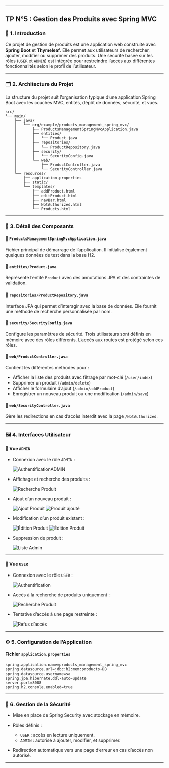 
---

## TP N°5 : Gestion des Produits avec Spring MVC

### 🔖 1. Introduction

Ce projet de gestion de produits est une application web construite avec **Spring Boot** et **Thymeleaf**. Elle permet aux utilisateurs de rechercher, ajouter, modifier ou supprimer des produits. Une sécurité basée sur les rôles (`USER` et `ADMIN`) est intégrée pour restreindre l’accès aux différentes fonctionnalités selon le profil de l’utilisateur.

---

### 🗂️ 2. Architecture du Projet

La structure du projet suit l’organisation typique d’une application Spring Boot avec les couches MVC, entités, dépôt de données, sécurité, et vues.

```
src/
└── main/
    ├── java/
    │   └── org/example/products_management_spring_mvc/
    │       ├── ProductsManagementSpringMvcApplication.java
    │       ├── entities/
    │       │   └── Product.java
    │       ├── repositories/
    │       │   └── ProductRepository.java
    │       ├── security/
    │       │   └── SecurityConfig.java
    │       └── web/
    │           ├── ProductController.java
    │           └── SecurityController.java
    └── resources/
        ├── application.properties
        ├── static/
        └── templates/
            ├── addProduct.html
            ├── editProduct.html
            ├── navBar.html
            ├── NotAuthorized.html
            └── Products.html
```

---

### 🧩 3. Détail des Composants

#### 🔹 `ProductsManagementSpringMvcApplication.java`

Fichier principal de démarrage de l’application. Il initialise également quelques données de test dans la base H2.

#### 🔹 `entities/Product.java`

Représente l’entité `Product` avec des annotations JPA et des contraintes de validation.

#### 🔹 `repositories/ProductRepository.java`

Interface JPA qui permet d’interagir avec la base de données. Elle fournit une méthode de recherche personnalisée par nom.

#### 🔹 `security/SecurityConfig.java`

Configure les paramètres de sécurité. Trois utilisateurs sont définis en mémoire avec des rôles différents. L’accès aux routes est protégé selon ces rôles.

#### 🔹 `web/ProductController.java`

Contient les différentes méthodes pour :

* Afficher la liste des produits avec filtrage par mot-clé (`/user/index`)
* Supprimer un produit (`/admin/delete`)
* Afficher le formulaire d’ajout (`/admin/addProduct`)
* Enregistrer un nouveau produit ou une modification (`/admin/save`)

#### 🔹 `web/SecurityController.java`

Gère les redirections en cas d’accès interdit avec la page `/NotAuthorized`.

---

### 🖼️ 4. Interfaces Utilisateur

#### **🔧 Vue `ADMIN`**

* Connexion avec le rôle `ADMIN` :

  ![AuthentificationADMIN](docs/img.png)

* Affichage et recherche des produits :

  ![Recherche Produit](docs/img_2.png)

* Ajout d’un nouveau produit :

  ![Ajout Produit](docs/img_3.png)
  ![Produit ajouté](docs/img_4.png)

* Modification d’un produit existant :

  ![Édition Produit](docs/img_5.png)
  ![Édition Produit](docs/img_6.png)

* Suppression de produit :

  ![Liste Admin](docs/img_7.png)

---

#### **🔎 Vue `USER`**

* Connexion avec le rôle `USER` :

  ![Authentification](docs/img.png)

* Accès à la recherche de produits uniquement :

  ![Recherche Produit](docs/img_8.png)

* Tentative d’accès à une page restreinte :

  ![Refus d’accès](docs/img_9.png)

---

### ⚙️ 5. Configuration de l’Application

#### Fichier `application.properties`

```properties
spring.application.name=products_management_spring_mvc
spring.datasource.url=jdbc:h2:mem:products-DB
spring.datasource.username=sa
spring.jpa.hibernate.ddl-auto=update
server.port=8088
spring.h2.console.enabled=true
```

---

### 🔐 6. Gestion de la Sécurité

* Mise en place de Spring Security avec stockage en mémoire.
* Rôles définis :

  * `USER` : accès en lecture uniquement.
  * `ADMIN` : autorisé à ajouter, modifier, et supprimer.
* Redirection automatique vers une page d’erreur en cas d’accès non autorisé.

---